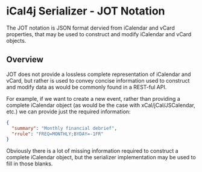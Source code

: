 # iCal4j Serializer - JOT Notation

The JOT notation is JSON format dervied from iCalendar and vCard properties, that may be used to construct and modify
iCalendar and vCard objects.

## Overview

JOT does not provide a lossless complete representation of iCalendar and vCard, but rather is used to convey
concise information used to construct and modify data as would be commonly found in a REST-ful API.

For example, if we want to create a new event, rather than providing a complete iCalendar object (as would be
the case with xCal/jCal/JSCalendar, etc.) we can provide just the required information:

```json
{
  "summary": "Monthly financial debrief",
  "rrule": "FREQ=MONTHLY;BYDAY=-1FR"
}
```

Obviously there is a lot of missing information required to construct a complete iCalendar object, but the
serializer implementation may be used to fill in those blanks.

